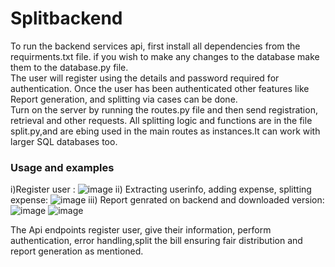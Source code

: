 # Splitbackend

To run the backend services api, first install all dependencies from the requirments.txt file. if you wish to make any changes to the database make them to the database.py file.<br> 
The user will register using the details and password required for authentication. Once the user has been authenticated other features like Report generation, and splitting via cases can be done.<br>
Turn on the server by running the routes.py file and then send registration, retrieval and other requests. All splitting logic and functions are in the file split.py,and are ebing used in the main routes as instances.It can work with larger SQL databases too.

### Usage and examples

i)Register user : ![image](https://github.com/user-attachments/assets/bc613742-0ad4-457b-b964-6a1759097281)
ii) Extracting userinfo, adding expense, splitting expense: ![image](https://github.com/user-attachments/assets/40a24fc3-8b1e-40ae-afc1-567da4e75de4)
iii) Report genrated on backend and downloaded version: ![image](https://github.com/user-attachments/assets/8f8dd44e-a70a-48ae-b1fb-d821104bac90) ![image](https://github.com/user-attachments/assets/b203e738-9616-4907-bf2d-bf97d3704dec)

The Api endpoints register user, give their information, perform authentication, error handling,split the bill ensuring fair distribution and report generation as mentioned.



    


